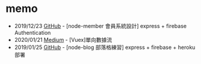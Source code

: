 # memo

- 2019/12/23 [GitHub](https://github.com/XXuain/node-member "會員系統設計") - [node-member 會員系統設計] express + firebase Authentication
- 2020/01/21 [Medium](https://medium.com/@hlady1115/vuex-%E7%B4%80%E9%8C%84%E4%B8%80%E4%BA%9B%E8%A7%80%E5%BF%B5%E4%BB%A5%E5%8F%8A%E5%95%8F%E9%A1%8C-63530af6170d) - [Vuex]單向數據流
- 2019/01/25 [GitHub](https://github.com/XXuain/node-blog "部落格系統") - [node-blog 部落格練習] express + firebase + heroku 部署
